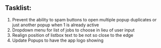 ## Tasklist:

1. Prevent the ability to spam buttons to open multiple popup duplicates or just another popup when 1 is already active
2. Dropdown menu for list of jobs to choose in lieu of user input
3. Realign position of listbox text to be not so close to the edge
4. Update Popups to have the app logo showing
